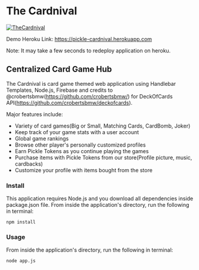 # The Cardnival

[![TheCardnival](https://firebasestorage.googleapis.com/v0/b/bigorsmall-9c0b5.appspot.com/o/TheCardnival.png?alt=media&token=fdde8240-6b78-4bab-b070-d81f77518b80)](https://pickle-cardnival.herokuapp.com "TheCardnival")

Demo Heroku Link: https://pickle-cardnival.herokuapp.com

Note: It may take a few seconds to redeploy application on heroku.


## Centralized Card Game Hub
The Cardnival is card game themed web application using Handlebar Templates, Node.js, Firebase and credits to @crobertsbmw(https://github.com/crobertsbmw/) for DeckOfCards API(https://github.com/crobertsbmw/deckofcards).

Major features include:

<ul>
<li>Variety of card games(Big or Small, Matching Cards, CardBomb, Joker) </li>
<li>Keep track of your game stats with a user account</li>
<li>Global game rankings</li>
<li>Browse other player's personally customized profiles</li>
<li>Earn Pickle Tokens as you continue playing the games</li>
<li>Purchase items with Pickle Tokens from our store(Profile picture, music, cardbacks)</li>
<li>Customize your profile with items bought from the store</li>
</ul>


### Install

This application requires Node.js and you download all dependencies inside package.json file. 
From inside the application's directory, run the following in terminal:
```
npm install
```

### Usage

From inside the application's directory, run the following in terminal:
```
node app.js
```


